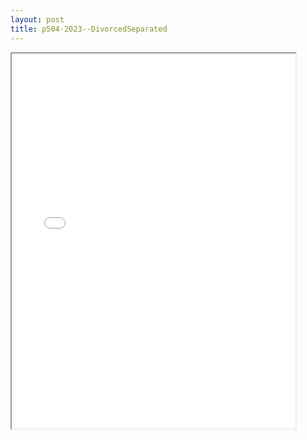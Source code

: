 ```yaml
---
layout: post
title: p504-2023--DivorcedSeparated
---
```


<div class="pdf-container">
<iframe src="/ea//_pdf-2-md/p504-2023--DivorcedSeparated.pdf" height="600" width="90%" allowFullScreen="true"></iframe>
</div>

